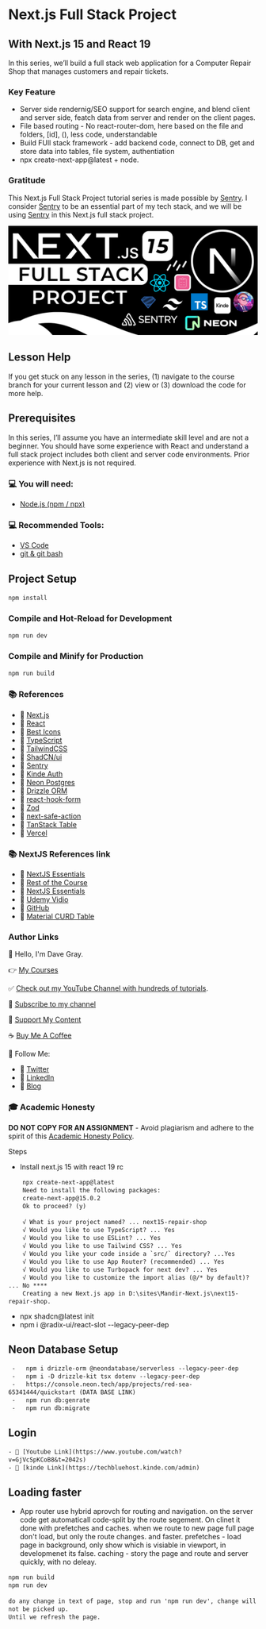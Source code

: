 # Next.js Full Stack Project

## With Next.js 15 and React 19

In this series, we’ll build a full stack web application for a Computer Repair Shop that manages customers and repair tickets.

### Key Feature
 - Server side rendernig/SEO support for search engine, and blend client and server side, featch data from server and render on the client pages.
 - File based routing - No react-router-dom, here based on the file and folders, [id], (), less code, understandable
 - Build FUll stack framework - add backend code, connect to DB, get and store data into tables,  file system, authentiation
 - npx create-next-app@latest  + node.

### Gratitude 

This Next.js Full Stack Project tutorial series is made possible by [Sentry](https://bit.ly/try-sentry-dg). I consider [Sentry](https://bit.ly/try-sentry-dg) to be an essential part of my tech stack, and we will be using [Sentry](https://bit.ly/try-sentry-dg) in this Next.js full stack project.

![Next.js Full Stack Project](./readme-banner.png?raw=true)

## Lesson Help
If you get stuck on any lesson in the series, (1) navigate to the course branch for your current lesson and (2) view or (3) download the code for more help.

## Prerequisites
In this series, I’ll assume you have an intermediate skill level and are not a beginner. You should have some experience with React and understand a full stack project includes both client and server code environments. Prior experience with Next.js is not required.

### 💻 You will need:
- [Node.js (npm / npx)](https://nodejs.org/)

### 💻 Recommended Tools:
- [VS Code](https://code.visualstudio.com/)
- [git & git bash](https://git-scm.com/)

## Project Setup

```sh
npm install
```

### Compile and Hot-Reload for Development

```sh
npm run dev
```

### Compile and Minify for Production

```sh
npm run build
```

### 📚 References
- 🔗 [Next.js](https://nextjs.org/)
- 🔗 [React](https://react.dev/)
- 🔗 [Best Icons](https://react-icons.github.io/react-icons)
- 🔗 [TypeScript](https://www.typescriptlang.org/)
- 🔗 [TailwindCSS](https://tailwindcss.com/)
- 🔗 [ShadCN/ui](https://ui.shadcn.com/)
- 🔗 [Sentry](https://bit.ly/sentry-docs-dg)
- 🔗 [Kinde Auth](https://kinde.com/dgray-nextjsstack/)
- 🔗 [Neon Postgres](https://fyi.neon.tech/davegray)
- 🔗 [Drizzle ORM](https://orm.drizzle.team/)
- 🔗 [react-hook-form](https://react-hook-form.com/)
- 🔗 [Zod](https://zod.dev/)
- 🔗 [next-safe-action](https://next-safe-action.dev/)
- 🔗 [TanStack Table](https://tanstack.com/table/latest)
- 🔗 [Vercel](https://vercel.com/home)

### 📚 NextJS References link
- 🔗 [NextJS Essentials](https://github.com/mschwarzmueller/nextjs-complete-guide-course-resources)
- 🔗 [Rest of the Course](https://github.com/mschwarzmueller/nextjs-course-code)
- 🔗 [NextJS Essentials](https://github.com/mschwarzmueller/nextjs-complete-guide-course-resources)
- 🔗 [Udemy Vidio](https://tcsglobal.udemy.com/course/master-nextjs-full-stack/learn/lecture/41315982#overview)
- 🔗 [GitHub](https://github.com/mschwarzmueller/nextjs-complete-guide-course-resources/blob/main/attachments/02-nextjs-essentials/lecture-specific/initdb.js)
- 🔗 [Material CURD Table](https://codesandbox.io/p/sandbox/react-app-9gwt5?file=%2Fpackage.json%3A21%2C36)


### Author Links

👋 Hello, I'm Dave Gray.

👉 [My Courses](https://courses.devesh.codes/)

✅ [Check out my YouTube Channel with hundreds of tutorials](https://www.youtube.com/watch?v=djDgTYrFMAY&t=559s).

🚩 [Subscribe to my channel](https://bit.ly/3nGHmNn)

💖 [Support My Content](https://patreon.com/devesh)

☕ [Buy Me A Coffee](https://buymeacoffee.com/devesh)

🚀 Follow Me:

- 🔗 [Twitter](https://twitter.com/devesh)
- 🔗 [LinkedIn](https://www.linkedin.com/in/devesh/)
- 🔗 [Blog](https://devesh)


### 🎓 Academic Honesty

**DO NOT COPY FOR AN ASSIGNMENT** - Avoid plagiarism and adhere to the spirit of this [Academic Honesty Policy](https://www.freecodecamp.org/news/academic-honesty-policy/).


Steps
 - Install next.js 15 with react 19 rc
```
    npx create-next-app@latest
    Need to install the following packages:
    create-next-app@15.0.2
    Ok to proceed? (y)

    √ What is your project named? ... next15-repair-shop
    √ Would you like to use TypeScript? ... Yes
    √ Would you like to use ESLint? ... Yes
    √ Would you like to use Tailwind CSS? ... Yes
    √ Would you like your code inside a `src/` directory? ...Yes
    √ Would you like to use App Router? (recommended) ... Yes
    √ Would you like to use Turbopack for next dev? ... Yes
    √ Would you like to customize the import alias (@/* by default)? ... No ****
    Creating a new Next.js app in D:\sites\Mandir-Next.js\next15-repair-shop.
```
 -  npx shadcn@latest init
 -  npm i @radix-ui/react-slot --legacy-peer-dep


## Neon Database Setup

```
 -   npm i drizzle-orm @neondatabase/serverless --legacy-peer-dep
 -   npm i -D drizzle-kit tsx dotenv --legacy-peer-dep
 -   https://console.neon.tech/app/projects/red-sea-65341444/quickstart (DATA BASE LINK)
 -   npm run db:genrate
 -   npm run db:migrate

```

## Login 
```
- 🔗 [Youtube Link](https://www.youtube.com/watch?v=GjVcSpKCoB8&t=2042s)
- 🔗 [kinde Link](https://techbluehost.kinde.com/admin)
```

## Loading faster
 - App router use hybrid aprovch for routing and navigation. on the server code get automaticall code-split by the route segement. On clinet it done with prefetches and caches. 
 when we route to new page full page don't load, but only the route changes. and faster.
 prefetches - load page in background, only show which is visiable in viewport, in developmenet its false. 
 caching - story the page and route and server quickly, with no deleay. 

 ```
 npm run build
 npm run dev

 do any change in text of page, stop and run 'npm run dev', change will not be picked up.
 Until we refresh the page.

 ```